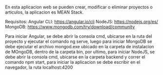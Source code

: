 En esta aplicacion web se pueden crear, modificar o eliminar proyectos o articulos, la aplicacion es MEAN Stack.

Requisitos:
Angular CLI:
https://angular.io/cli
NodeJS:
https://nodejs.org/es/
MongoDB:
https://www.mongodb.com/try/download/community

Para iniciar Angular, se debe abrir la consola cmd, ubicarse en la ruta del proyecto y ejecutar el comando ng serve, luego para iniciar MongoDB se debe ejecutar el archivo mongod.exe ubicado en la carpeta de instalacion de MOngoDB, dentro de la carpeta bin, por ultimo, para iniciar NodeJS, se debe abrir la consola cmd, ubicarse en la carpeta backend y correr el comando npm start, para iniciar la aplicacion se debe escribir en el navegador, la ruta localhost:4200
